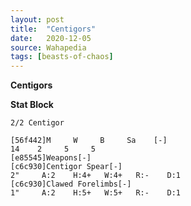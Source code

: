 ```yaml
---
layout: post
title:  "Centigors"
date:   2020-12-05
source: Wahapedia
tags: [beasts-of-chaos]
---
```


**Centigors**

**Stat Block**
```
2/2 Centigor
```

```
[56f442]M     W     B     Sa    [-]
14    2     5     5     
[e85545]Weapons[-]
[c6c930]Centigor Spear[-]
2"     A:2    H:4+   W:4+   R:-    D:1   
[c6c930]Clawed Forelimbs[-]
1"     A:2    H:5+   W:5+   R:-    D:1   
```



